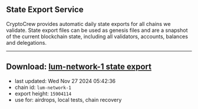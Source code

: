 ## State Export Service
CryptoCrew provides automatic daily state exports for all chains we validate. State export files can be used as genesis files and are a snapshot of the current blockchain state, including all validators, accounts, balances and delegations.

---
**Download: [lum-network-1 state export](https://dl-eu2.ccvalidators.com/SERVICE/lumnetwork/lum-network-1_export_15904114.json)**
---

- last updated: Wed Nov 27 2024 05:42:36
- chain id: `lum-network-1`
- export height: `15904114`
- use for: airdrops, local tests, chain recovery
